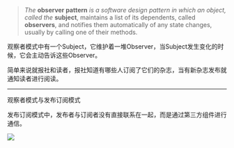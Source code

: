 >   *The* **observer pattern** *is a software design pattern in which an object, called the* **subject**, maintains a list of its dependents, called **observers**, and notifies them automatically of any state changes, usually by calling one of their methods.

观察者模式中有一个Subject，它维护着一堆Observer，当Subject发生变化的时候，它会主动告诉这些Observer。

简单来说就报社和读者，报社知道有哪些人订阅了它们的杂志，当有新杂志发布就通知读者进行阅读。

---

观察者模式与发布订阅模式

发布订阅模式中，发布者与订阅者没有直接联系在一起，而是通过第三方组件进行通信。

![](../images/ObserverPub-Sub.jpeg)


